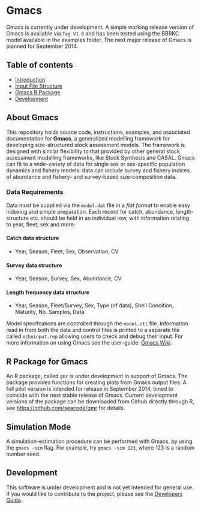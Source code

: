 # Gmacs

Gmacs is currently under development. A simple working release version of Gmacs is available via `Tag V1.0` and has been tested using the BBRKC model available in the examples folder. The next major release of Gmacs is planned for September 2014.

## Table of contents
- [Introduction](#generalized-modeling-for-alaskan-crab-stocks)
- [Input File Structure](#input-file-structure)
- [Gmacs R Package](#r-package-for-gmacs)
- [Development](#development)

## About Gmacs
This repository holds source code, instructions, examples, and associated documentation for **Gmacs**, a generalized modelling framework for developing size-structured stock assessment models. The framework is designed with similar flexibility to that provided by other general stock assessment modelling frameworks, like Stock Synthesis and CASAL. Gmacs can fit to a wide-variety of data for single sex or sex-specific population dynamics and fishery models: data can include survey and fishery indices of abundance and fishery- and survey-based size-composition data.

### Data Requirements
Data must be supplied via the `model.dat` file in a *flat format* to enable easy indexing and simple preparation. Each record for catch, abundance, length-structure etc. should be held in an individual row, with information relating to year, fleet, sex and more:

####  Catch data structure
 
  * Year, Season, Fleet, Sex, Observation, CV    

####  Survey data structure
 
  * Year, Season, Survey, Sex, Abundance, CV

####  Length frequency data structure  

  * Year, Season, Fleet/Survey, Sex, Type (of data), Shell Condition, Maturity, No. Samples, Data

Model specifcations are controlled through the `model.ctl` file. Information read in from both the data and control files is printed to a separate file called `echoinput.rep` allowing users to check and debug their input. For more information on using Gmacs see the user-guide: [Gmacs Wiki](https://github.com/seacode/gmacs/wiki).

## R Package for Gmacs
An R package, called `gmr` is under development in support of Gmacs. The package provides functions for creating plots from Gmacs output files. A full pilot version is intended for release in September 2014, timed to coincide with the next stable release of Gmacs. Current development versions of the package can be downloaded from Github directly through R, see https://github.com/seacode/gmr for details.

## Simulation Mode
A simulation-estimation procedure can be performed with Gmacs, by using the `gmacs -sim` flag. For example, try `gmacs -sim 123`, where 123 is a random number seed.

## Development
This software is under development and is not yet intended for general use. If you would like to contribute to the project, please see the [Developers Guide](https://github.com/seacode/gmacs/wiki/5.-Developers).